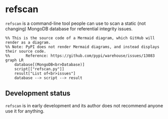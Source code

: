 # refscan

`refscan` is a command-line tool people can use to scan a static (not changing) MongoDB database for referential
integrity issues.

```mermaid
%% This is the source code of a Mermaid diagram, which GitHub will render as a diagram.
%% Note: PyPI does not render Mermaid diagrams, and instead displays their source code.
%%       Reference: https://github.com/pypi/warehouse/issues/13083
graph LR
    database[(MongoDB<br>Database)]
    script[["refscan.py"]]
    result["List of<br>issues"]
    database --> script --> result
```

## Development status

`refscan` is in early development and its author does not recommend anyone use it for anything.
